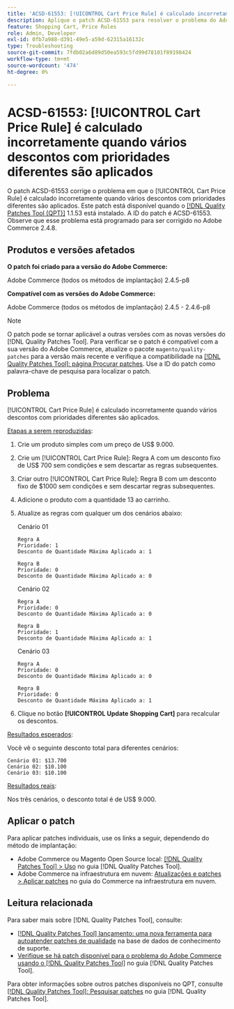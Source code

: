 ```yaml
---
title: 'ACSD-61553: [!UICONTROL Cart Price Rule] é calculado incorretamente quando vários descontos com prioridades diferentes são aplicados'
description: Aplique o patch ACSD-61553 para resolver o problema do Adobe Commerce em que o [!UICONTROL Cart Price Rule] é calculado incorretamente quando vários descontos com prioridades diferentes são aplicados.
feature: Shopping Cart, Price Rules
role: Admin, Developer
exl-id: 0fb7a988-d391-49e5-a59d-62315a16132c
type: Troubleshooting
source-git-commit: 7fdb02a6d89d50ea593c5fd99d78101f89198424
workflow-type: tm+mt
source-wordcount: '474'
ht-degree: 0%

---
```


# ACSD-61553: [!UICONTROL Cart Price Rule] é calculado incorretamente quando vários descontos com prioridades diferentes são aplicados

O patch ACSD-61553 corrige o problema em que o [!UICONTROL Cart Price Rule] é calculado incorretamente quando vários descontos com prioridades diferentes são aplicados. Este patch está disponível quando o [[!DNL Quality Patches Tool (QPT)]](https://experienceleague.adobe.com/pt-br/docs/commerce-operations/tools/quality-patches-tool/quality-patches-tool-to-self-serve-quality-patches) 1.1.53 está instalado. A ID do patch é ACSD-61553. Observe que esse problema está programado para ser corrigido no Adobe Commerce 2.4.8.

## Produtos e versões afetados

**O patch foi criado para a versão do Adobe Commerce:**

Adobe Commerce (todos os métodos de implantação) 2.4.5-p8

**Compatível com as versões do Adobe Commerce:**

Adobe Commerce (todos os métodos de implantação) 2.4.5 - 2.4.6-p8

>[!NOTE]
>
>O patch pode se tornar aplicável a outras versões com as novas versões do [!DNL Quality Patches Tool]. Para verificar se o patch é compatível com a sua versão do Adobe Commerce, atualize o pacote `magento/quality-patches` para a versão mais recente e verifique a compatibilidade na [[!DNL Quality Patches Tool]: página Procurar patches](https://experienceleague.adobe.com/tools/commerce-quality-patches/index.html?lang=pt-BR). Use a ID do patch como palavra-chave de pesquisa para localizar o patch.

## Problema

[!UICONTROL Cart Price Rule] é calculado incorretamente quando vários descontos com prioridades diferentes são aplicados.

<u>Etapas a serem reproduzidas</u>:

1. Crie um produto simples com um preço de US$ 9.000.
1. Crie um [!UICONTROL Cart Price Rule]: Regra A com um desconto fixo de US$ 700 sem condições e sem descartar as regras subsequentes.
1. Criar outro [!UICONTROL Cart Price Rule]: Regra B com um desconto fixo de $1000 sem condições e sem descartar regras subsequentes.
1. Adicione o produto com a quantidade 13 ao carrinho.
1. Atualize as regras com qualquer um dos cenários abaixo:

   Cenário 01

       Regra A
       Prioridade: 1
       Desconto de Quantidade Máxima Aplicado a: 1
       
       Regra B
       Prioridade: 0
       Desconto de Quantidade Máxima Aplicado a: 0
   
   Cenário 02

       Regra A
       Prioridade: 0
       Desconto de Quantidade Máxima Aplicado a: 0
       
       Regra B
       Prioridade: 1
       Desconto de Quantidade Máxima Aplicado a: 1
   
   Cenário 03

       Regra A
       Prioridade: 0
       Desconto de Quantidade Máxima Aplicado a: 0
       
       Regra B
       Prioridade: 0
       Desconto de Quantidade Máxima Aplicado a: 1
   
1. Clique no botão **[!UICONTROL Update Shopping Cart]** para recalcular os descontos.

<u>Resultados esperados</u>:

Você vê o seguinte desconto total para diferentes cenários:

    Cenário 01: $13.700
    Cenário 02: $10.100
    Cenário 03: $10.100

<u>Resultados reais</u>:

Nos três cenários, o desconto total é de US$ 9.000.

## Aplicar o patch

Para aplicar patches individuais, use os links a seguir, dependendo do método de implantação:

* Adobe Commerce ou Magento Open Source local: [[!DNL Quality Patches Tool] > Uso](/help/tools/quality-patches-tool/usage.md) no guia [!DNL Quality Patches Tool].
* Adobe Commerce na infraestrutura em nuvem: [Atualizações e patches > Aplicar patches](https://experienceleague.adobe.com/docs/commerce-cloud-service/user-guide/develop/upgrade/apply-patches.html?lang=pt-BR) no guia do Commerce na infraestrutura em nuvem.

## Leitura relacionada

Para saber mais sobre [!DNL Quality Patches Tool], consulte:

* [[!DNL Quality Patches Tool] lançamento: uma nova ferramenta para autoatender patches de qualidade](https://experienceleague.adobe.com/pt-br/docs/commerce-operations/tools/quality-patches-tool/quality-patches-tool-to-self-serve-quality-patches) na base de dados de conhecimento de suporte.
* [Verifique se há patch disponível para o problema do Adobe Commerce usando o  [!DNL Quality Patches Tool]](/help/tools/quality-patches-tool/patches-available-in-qpt/check-patch-for-magento-issue-with-magento-quality-patches.md) no guia [!DNL Quality Patches Tool].

Para obter informações sobre outros patches disponíveis no QPT, consulte [[!DNL Quality Patches Tool]: Pesquisar patches](https://experienceleague.adobe.com/tools/commerce-quality-patches/index.html?lang=pt-BR) no guia [!DNL Quality Patches Tool].
